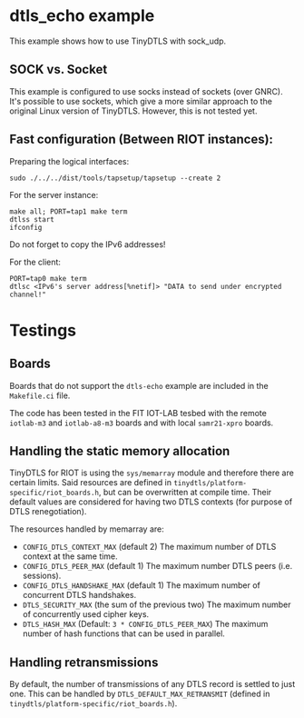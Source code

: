 # dtls_echo example

This example shows how to use TinyDTLS with sock_udp.

## SOCK vs. Socket

This example is configured to use socks instead of sockets (over GNRC).
It's possible to use sockets, which give a more similar approach to the original
Linux version of TinyDTLS. However, this is not tested yet.

## Fast configuration (Between RIOT instances):

Preparing the logical interfaces:

    sudo ./../../dist/tools/tapsetup/tapsetup --create 2

For the server instance:

    make all; PORT=tap1 make term
    dtlss start
    ifconfig

Do not forget to copy the IPv6 addresses!

For the client:

    PORT=tap0 make term
    dtlsc <IPv6's server address[%netif]> "DATA to send under encrypted channel!"

# Testings
## Boards

Boards that do not support the `dtls-echo` example are included
in the `Makefile.ci` file.

The code has been tested in the FIT IOT-LAB tesbed with the remote
`iotlab-m3` and `iotlab-a8-m3` boards and with local `samr21-xpro` boards.

## Handling the static memory allocation

TinyDTLS for RIOT is using the `sys/memarray` module and therefore there
are certain limits. Said resources are defined in
`tinydtls/platform-specific/riot_boards.h`, but can be overwritten at
compile time. Their default values are considered for having two DTLS
contexts (for purpose of DTLS renegotiation).

The resources handled by memarray are:
* `CONFIG_DTLS_CONTEXT_MAX` (default 2) The maximum number of DTLS context at the
   same time.
* `CONFIG_DTLS_PEER_MAX` (default 1) The maximum number DTLS peers (i.e. sessions).
* `CONFIG_DTLS_HANDSHAKE_MAX` (default 1) The maximum number of concurrent DTLS handshakes.
* `DTLS_SECURITY_MAX` (the sum of the previous two) The maximum number of
   concurrently used cipher keys.
* `DTLS_HASH_MAX` (Default: `3 * CONFIG_DTLS_PEER_MAX`) The maximum number of hash
  functions that can be used in parallel.

## Handling retransmissions

By default, the number of transmissions of any DTLS record is settled to just
one. This can be handled by `DTLS_DEFAULT_MAX_RETRANSMIT` (defined in
`tinydtls/platform-specific/riot_boards.h`).

